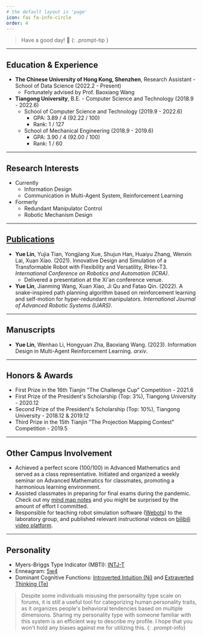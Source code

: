 ```yaml
---
# the default layout is 'page'
icon: fas fa-info-circle
order: 4
---
```


> Have a good day! 🎉
{: .prompt-tip }

---

## Education & Experience
- **The Chinese University of Hong Kong, Shenzhen**, Research Assistant - School of Data Science (2022.2 - Present)
    - Fortunately advised by Prof. Baoxiang Wang
- **Tiangong University**, B.E. - Computer Science and Technology (2018.9 - 2022.6)
    - School of Computer Science and Technology (2019.9 - 2022.6)
        - GPA:  3.89 / 4 (92.22 / 100)
        - Rank: 1 / 127
    - School of Mechanical Engineering (2018.9 - 2019.6)
        - GPA:  3.90 / 4 (92.00 / 100)
        - Rank: 1 / 60

---

## Research Interests
- Currently
    - Information Design
    - Communication in Multi-Agent System, Reinforcement Learning
- Formerly
    - Redundant Manipulator Control
    - Robotic Mechanism Design

---

## [Publications](https://scholar.google.com/citations?user=fbvQHX4AAAAJ&hl=zh-CN)
- **Yue Lin**, Yujia Tian, Yongjiang Xue, Shujun Han, Huaiyu Zhang, Wenxin Lai, Xuan Xiao. (2021). Innovative Design and Simulation of a Transformable Robot with Flexibility and Versatility, RHex-T3. *International Conference on Robotics and Automation (ICRA)*.
    - Delivered a presentation at the Xi'an conference venue.
- **Yue Lin**, Jianming Wang, Xuan Xiao, Ji Qu and Fatao Qin. (2022). A snake-inspired path planning algorithm based on reinforcement learning and self-motion for hyper-redundant manipulators. *International Journal of Advanced Robotic Systems (IJARS)*. 

---

## Manuscripts
- **Yue Lin**, Wenhao Li, Hongyuan Zha, Baoxiang Wang. (2023). Information Design in Multi-Agent Reinforcement Learning. *arxiv*.

---

## Honors & Awards
- First Prize in the 16th Tianjin "The Challenge Cup" Competition - 2021.6
- First Prize of the President's Scholarship (Top: 3%), Tiangong University - 2020.12
- Second Prize of the President's Scholarship (Top: 10%), Tiangong University - 2018.12 & 2019.12
- Third Prize in the 15th Tianjin "The Projection Mapping Contest" Competition - 2019.5

---

## Other Campus Involvement
- Achieved a perfect score (100/100) in Advanced Mathematics and served as a class representative. Initiated and organized a weekly seminar on Advanced Mathematics for classmates, promoting a harmonious learning environment.
- Assisted classmates in preparing for final exams during the pandemic. Check out my [mind map notes](https://github.com/YueLin301/MindMap-bakcup) and you might be surprised by the amount of effort I committed.
- Responsible for teaching robot simulation software ([Webots](https://cyberbotics.com)) to the laboratory group, and published relevant instructional videos on [bilibili video platform](https://space.bilibili.com/36040555).

---

## Personality
- Myers-Briggs Type Indicator (MBTI): [INTJ-T](https://www.16personalities.com/profiles/8dc4f03308407)
- Enneagram: [5w4](https://www.enneagraminstitute.com/type-5)
- Dominant Cognitive Functions: [Introverted Intuition (Ni)](https://en.wikipedia.org/wiki/Jungian_cognitive_functions#Introverted_intuition) and [Extraverted Thinking (Te)](https://en.wikipedia.org/wiki/Jungian_cognitive_functions#Extraverted_thinking)

> Despite some individuals misusing the personality type scale on forums, it is still a useful tool for categorizing human personality traits, as it organizes people's behavioral tendencies based on multiple dimensions. Sharing my personality type with someone familiar with this system is an efficient way to describe my profile. I hope that you won't hold any biases against me for utilizing this.
{: .prompt-info}